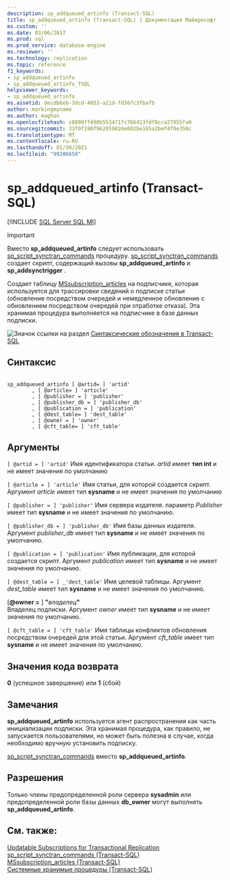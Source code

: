 ```yaml
---
description: sp_addqueued_artinfo (Transact-SQL)
title: sp_addqueued_artinfo (Transact-SQL) | Документация Майкрософт
ms.custom: ''
ms.date: 03/06/2017
ms.prod: sql
ms.prod_service: database-engine
ms.reviewer: ''
ms.technology: replication
ms.topic: reference
f1_keywords:
- sp_addqueued_artinfo
- sp_addqueued_artinfo_TSQL
helpviewer_keywords:
- sp_addqueued_artinfo
ms.assetid: decdb6eb-3dcd-4053-a21d-fd367c3fbafb
author: markingmyname
ms.author: maghan
ms.openlocfilehash: c0899ff490b553471fc766413fdf0cca27955fa0
ms.sourcegitcommit: 33f0f190f962059826e002be165a2bef4f9e350c
ms.translationtype: MT
ms.contentlocale: ru-RU
ms.lasthandoff: 01/30/2021
ms.locfileid: "99206658"
---
```

# <a name="sp_addqueued_artinfo-transact-sql"></a>sp_addqueued_artinfo (Transact-SQL)
[!INCLUDE [SQL Server SQL MI](../../includes/applies-to-version/sql-asdbmi.md)]

  
  
> [!IMPORTANT]  
>  Вместо **sp_addqueued_artinfo** следует использовать [sp_script_synctran_commands](../../relational-databases/system-stored-procedures/sp-script-synctran-commands-transact-sql.md) процедуру. [sp_script_synctran_commands](../../relational-databases/system-stored-procedures/sp-script-synctran-commands-transact-sql.md) создает скрипт, содержащий вызовы **sp_addqueued_artinfo** и **sp_addsynctrigger** .  
  
 Создает таблицу [MSsubscription_articles](../../relational-databases/system-tables/mssubscription-articles-transact-sql.md) на подписчике, которая используется для трассировки сведений о подписке статьи (обновление посредством очередей и немедленное обновление с обновлением посредством очередей при отработке отказа). Эта хранимая процедура выполняется на подписчике в базе данных подписки.  
  
 ![Значок ссылки на раздел](../../database-engine/configure-windows/media/topic-link.gif "Значок ссылки на раздел") [Синтаксические обозначения в Transact-SQL](../../t-sql/language-elements/transact-sql-syntax-conventions-transact-sql.md)  
  
## <a name="syntax"></a>Синтаксис  
  
```  
  
sp_addqueued_artinfo [ @artid= ] 'artid'  
        , [ @article= ] 'article'  
        , [ @publisher = ] 'publisher'  
        , [ @publisher_db = ] 'publisher_db'  
        , [ @publication = ] 'publication'  
        , [ @dest_table= ] 'dest_table'  
        , [ @owner = ] 'owner'  
        , [ @cft_table= ] 'cft_table'  
```  
  
## <a name="arguments"></a>Аргументы  
`[ @artid = ] 'artid'` Имя идентификатора статьи. *artid* имеет **тип int** и не имеет значения по умолчанию  
  
`[ @article = ] 'article'` Имя статьи, для которой создается скрипт. Аргумент *article* имеет тип **sysname** и не имеет значения по умолчанию  
  
`[ @publisher = ] 'publisher'` Имя сервера издателя. параметр *Publisher* имеет тип **sysname** и не имеет значения по умолчанию.  
  
`[ @publisher_db = ] 'publisher_db'` Имя базы данных издателя. Аргумент *publisher_db* имеет тип **sysname** и не имеет значения по умолчанию.  
  
`[ @publication = ] 'publication'` Имя публикации, для которой создается скрипт. Аргумент *publication* имеет тип **sysname** и не имеет значения по умолчанию.  
  
`[ @dest_table = ] _'dest_table'` Имя целевой таблицы. Аргумент *dest_table* имеет тип **sysname** и не имеет значения по умолчанию.  
  
 [**@owner =** ] **"**_владелец_**"**  
 Владелец подписки. Аргумент *owner* имеет тип **sysname** и не имеет значения по умолчанию.  
  
`[ @cft_table = ] 'cft_table'` Имя таблицы конфликтов обновления посредством очередей для этой статьи. Аргумент *cft_table* имеет тип **sysname** и не имеет значения по умолчанию.  
  
## <a name="return-code-values"></a>Значения кода возврата  
 **0** (успешное завершение) или **1** (сбой)  
  
## <a name="remarks"></a>Замечания  
 **sp_addqueued_artinfo** используется агент распространения как часть инициализации подписки. Эта хранимая процедура, как правило, не запускается пользователями, но может быть полезна в случае, когда необходимо вручную установить подписку.  
  
 [sp_script_synctran_commands](../../relational-databases/system-stored-procedures/sp-script-synctran-commands-transact-sql.md) вместо **sp_addqueued_artinfo**.  
  
## <a name="permissions"></a>Разрешения  
 Только члены предопределенной роли сервера **sysadmin** или предопределенной роли базы данных **db_owner** могут выполнять **sp_addqueued_artinfo**.  
  
## <a name="see-also"></a>См. также:  
 [Updatable Subscriptions for Transactional Replication](../../relational-databases/replication/transactional/updatable-subscriptions-for-transactional-replication.md)   
 [sp_script_synctran_commands &#40;Transact-SQL&#41;](../../relational-databases/system-stored-procedures/sp-script-synctran-commands-transact-sql.md)   
 [MSsubscription_articles &#40;Transact-SQL&#41;](../../relational-databases/system-tables/mssubscription-articles-transact-sql.md)   
 [Системные хранимые процедуры (Transact-SQL)](../../relational-databases/system-stored-procedures/system-stored-procedures-transact-sql.md)  
  
  
